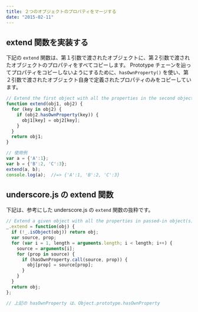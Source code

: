 ```yaml
---
title: ２つのオブジェクトのプロパティをマージする
date: "2015-02-11"
---
```


extend 関数を実装する
----

下記の `extend` 関数は、第１引数で渡されたオブジェクトに、第２引数で渡されたオブジェクトのプロパティをすべてコピーします。
Prototype チェーンを辿ってプロパティをコピーしないようにするために、`hasOwnProperty()` を使い、第２引数で渡されたオブジェクト自身で定義されたプロパティのみをコピーしています。

```javascript
// Extend the first object with all the properties in the second object.
function extend(obj1, obj2) {
  for (key in obj2) {
    if (obj2.hasOwnProperty(key)) {
      obj1[key] = obj2[key];
    }
  }
  return obj1;
}

// 使用例
var a = {'A':1};
var b = {'B':2, 'C':3};
extend(a, b);
console.log(a);  //=> {'A':1, 'B':2, 'C':3}
```


underscore.js の extend 関数
----

下記は、参考にした underscore.js の `extend` 関数の抜粋です。

```javascript
// Extend a given object with all the properties in passed-in object(s).
_.extend = function(obj) {
  if (!_.isObject(obj)) return obj;
  var source, prop;
  for (var i = 1, length = arguments.length; i < length; i++) {
    source = arguments[i];
    for (prop in source) {
      if (hasOwnProperty.call(source, prop)) {
        obj[prop] = source[prop];
      }
    }
  }
  return obj;
};

// 上記の hasOwnProperty は、Object.prototype.hasOwnProperty
```


